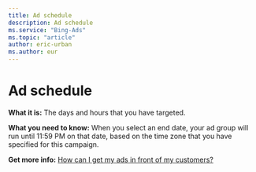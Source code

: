 ```yaml
---
title: Ad schedule
description: Ad schedule
ms.service: "Bing-Ads"
ms.topic: "article"
author: eric-urban
ms.author: eur
---
```


# Ad schedule

**What it is:**        The days and hours that you have targeted.

**What you need to know:** 	   When you select an end date, your ad group will run until 11:59 PM on that date, based on the time zone that you have specified for this campaign.

**Get more info:**     [How can I get my ads in front of my customers?](../hlp_BA_CONC_Targeting.md)


